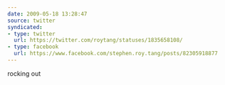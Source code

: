 ```yaml
---
date: 2009-05-18 13:28:47
source: twitter
syndicated:
- type: twitter
  url: https://twitter.com/roytang/statuses/1835658108/
- type: facebook
  url: https://www.facebook.com/stephen.roy.tang/posts/82305918877
---
```


rocking out